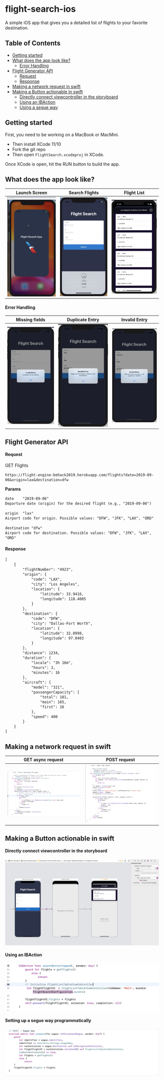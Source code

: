 # flight-search-ios

A simple iOS app that gives you a detailed list of flights to your favorite destination.


## Table of Contents

- [Getting started](#Getting_started)
- [What does the app look like?](#UI)
    - [Error Handling](#errors)
- [Flight Generator API](#running_tests)
    - [Request](#request)
    - [Response](#response)
- [Making a network request in swift](#network_request)
- [Making a Button actionable in swift](#network_request)
    - [Directly connect viewcontroller in the storyboard](#storyboard)
    - [Using an IBAction](#ibaction)
    - [Using a segue way](#segue)

## Getting started <a name="Getting_started"></a>

First, you need to be working on a MacBook or MacMini.

- Then install XCode 11/10
- Fork the git repo
- Then open `FlightSearch.xcodeproj` in XCode.

Once XCode is open, hit the RUN button to build the app.


## What does the app look like? <a name="UI"></a>

Launch Screen | Search Flights | Flight List
:-------------------------------------:|:-------------------------------------------:|:------------------------------------------------:
![Launch Screen](images/launchScreen.png)  |  ![Search Flights](images/searchFlights.png) | ![Flight List](images/flightList.png)

#### Error Handling <a name="errors"></a>
Missing fields | Duplicate Entry | Invalid Entry
:-------------------------------------:|:-------------------------------------------:|:------------------------------------------------:
![Missing fields](images/Error3.png)  |  ![Duplicate Entry](images/Error1.png) | ![Invalid Entry](images/Error2.png)

## Flight Generator API <a name="API"></a>
#### Request <a name="request"></a>

GET Flights

```
https://flight-engine-behack2019.herokuapp.com/flights?date=2019-09-06&origin=lax&destination=dfw
```

**Params**

```
date	"2019-09-06"
Departure date (origin) for the desired flight (e.g., "2019-09-06")

origin	"lax"
Airport code for origin. Possible values: "DFW", "JFK", "LAX", "ORD"

destination	"dfw"
Airport code for destination. Possible values: "DFW", "JFK", "LAX", "ORD"
```

#### Response <a name="response"></a>

```
[
    {
        "flightNumber": "4923",
        "origin": {
            "code": "LAX",
            "city": "Los Angeles",
            "location": {
                "latitude": 33.9416,
                "longitude": 118.4085
            }
        },
        "destination": {
            "code": "DFW",
            "city": "Dallas-Fort Worth",
            "location": {
                "latitude": 32.8998,
                "longitude": 97.0403
            }
        },
        "distance": 1234,
        "duration": {
            "locale": "3h 16m",
            "hours": 3,
            "minutes": 16
        },
        "aircraft": {
            "model": "321",
            "passengerCapacity": {
                "total": 181,
                "main": 165,
                "first": 16
            },
            "speed": 400
        }
    }
]
```
## Making a network request in swift <a name="network_request"></a>

GET async request  | POST request
:-------------------------------------:|:-------------------------------------------:
![GET](images/GET.png)  |  ![POST](images/POST.png) 

## Making a Button actionable in swift <a name="Button"></a>

#### Directly connect viewcontroller in the storyboard <a name="storyboard"></a>
![storyboard](images/storyboard_segue.png) 

#### Using an IBAction <a name="ibaction"></a>
![IBAction](images/IBAction.png) 

#### Setting up a segue way programmatically <a name="segue"></a>
![segueWay](images/segueWay.png) 
